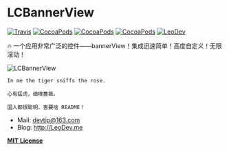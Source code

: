 # LCBannerView

[![Travis](https://img.shields.io/travis/iTofu/LCBannerView.svg?style=flat)](https://travis-ci.org/iTofu/LCBannerView)
[![CocoaPods](https://img.shields.io/cocoapods/v/LCBannerView.svg)](http://cocoadocs.org/docsets/LCBannerView)
[![CocoaPods](https://img.shields.io/cocoapods/l/LCBannerView.svg)](https://raw.githubusercontent.com/iTofu/LCBannerView/master/LICENSE)
[![CocoaPods](https://img.shields.io/cocoapods/p/LCBannerView.svg)](http://cocoadocs.org/docsets/LCBannerView)
[![LeoDev](https://img.shields.io/badge/blog-LeoDev.me-brightgreen.svg)](http://leodev.me)

🔥 一个应用非常广泛的控件——bannerView！集成迅速简单！高度自定义！无限滚动！

![LCBannerView](https://raw.githubusercontent.com/iTofu/LCBannerView/master/LCBannerViewDemo.gif)

```
In me the tiger sniffs the rose.

心有猛虎，细嗅蔷薇。
```

```
国人都很聪明，害要啥 README！
```

* Mail: devtip@163.com
* Blog: http://LeoDev.me

**[MIT License](http://opensource.org/licenses/MIT)**
